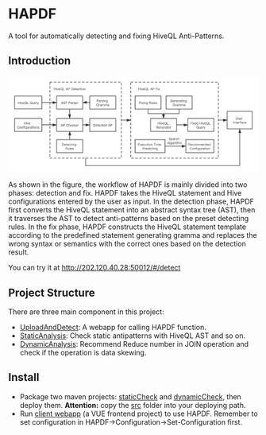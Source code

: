 # HAPDF
A tool for automatically detecting and fixing HiveQL Anti-Patterns.

## Introduction
![system overview](pic/System%20Overview.png)

As shown in the figure, the workflow of HAPDF is mainly divided into two phases: detection and fix. HAPDF takes the HiveQL
statement and Hive configurations entered by the user as input. In the detection phase, HAPDF first converts the HiveQL 
statement into an abstract syntax tree (AST), then it traverses the AST to detect anti-patterns based on the preset detecting 
rules. In the fix phase, HAPDF constructs the HiveQL statement template according to the predefined statement generating 
gramma and replaces the wrong syntax or semantics with the correct ones based on the detection result.

You can try it at http://202.120.40.28:50012/#/detect

## Project Structure
There are three main component in this project:

* [UploadAndDetect](UploadAndDetect): A webapp for calling HAPDF function.
* [StaticAnalysis](StaticAnalysis): Check static antipatterns with HiveQL 
AST and so on.
* [DynamicAnalysis](DynamicAnalysis): Recommend Reduce number in JOIN operation
and check if the operation is data skewing.

## Install
* Package two maven projects: [staticCheck](StaticAnalysis) and 
[dynamicCheck](DynamicAnalysis/hivecheck), then deploy them. 
**Attention:** copy the [src](src) folder into your deploying path.
* Run [client webapp](UploadAndDetect/UploadAndDetect) (a VUE frontend project) to use HAPDF. 
Remember to set configuration in HAPDF->Configuration->Set-Configuration first.

